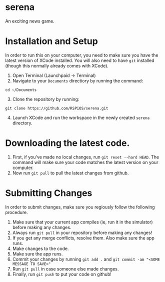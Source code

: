 # serena
An exciting news game.

# Installation and Setup

In order to run this on your computer, you need to make sure you have the latest version of XCode installed. You will also need to have `git` installed (though this normally already comes with XCode).

1. Open Terminal (Launchpaid -> Terminal)
2. Navigate to your `Documents` directiory by running the command:
```
cd ~/Documents
```
3. Clone the repository by running:
```
git clone https://github.com/RSPiOS/serena.git
```
4. Launch XCode and run the workspace in the newly created `serena` directory.

# Downloading the latest code.
1. First, if you've made no local changes, run `git reset --hard HEAD`. The command will make sure your code matches the latest version on your computer.
2. Now run `git pull` to pull the latest changes from github.

# Submitting Changes
In order to submit changes, make sure you regiously follow the following procedure. 

1. Make sure that your current app compiles (ie, run it in the simulator) before making any changes.
2. Always run `git pull` in your repository before making any changes!
3. If you get any merge conflicts, resolve them. Also make sure the app runs.
4. Make changes to the code.
5. Make sure the app runs.
6. Commit your changes by running `git add .` and `git commit -am "<SOME MESSAGE TO SAVE>"`
7. Run `git pull` in case someone else made changes.
8. Finally, run `git push` to put your code on github!
